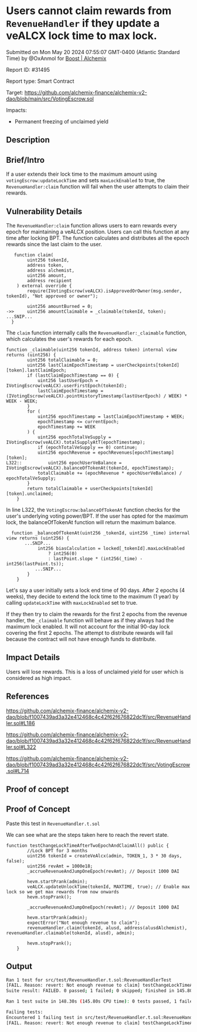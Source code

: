 
# Users cannot claim rewards from `RevenueHandler` if they update a veALCX lock time to max lock.

Submitted on Mon May 20 2024 07:55:07 GMT-0400 (Atlantic Standard Time) by @OxAnmol for [Boost | Alchemix](https://immunefi.com/bounty/alchemix-boost/)

Report ID: #31495

Report type: Smart Contract

Target: https://github.com/alchemix-finance/alchemix-v2-dao/blob/main/src/VotingEscrow.sol

Impacts:
- Permanent freezing of unclaimed yield

## Description
## Brief/Intro
If a user extends their lock time to the maximum amount using `votingEscrow:updateLockTime` and sets `maxLockEnabled` to true, the `RevenueHandler:claim` function will fail when the user attempts to claim their rewards.

## Vulnerability Details
The `RevenueHandler:claim` function allows users to earn rewards every epoch for maintaining a veALCX position. Users can call this function at any time after locking BPT. The function calculates and distributes all the epoch rewards since the last claim to the user.

```solidity
   function claim(
        uint256 tokenId,
        address token,
        address alchemist,
        uint256 amount,
        address recipient
    ) external override {
        require(IVotingEscrow(veALCX).isApprovedOrOwner(msg.sender, tokenId), "Not approved or owner");

        uint256 amountBurned = 0;
->>     uint256 amountClaimable = _claimable(tokenId, token);
...SNIP...
  }

```

The `claim` function internally calls the `RevenueHandler:_claimable` function, which calculates the user's rewards for each epoch.

```solidity
function _claimable(uint256 tokenId, address token) internal view returns (uint256) {
        uint256 totalClaimable = 0;
        uint256 lastClaimEpochTimestamp = userCheckpoints[tokenId][token].lastClaimEpoch;
        if (lastClaimEpochTimestamp == 0) {
            uint256 lastUserEpoch = IVotingEscrow(veALCX).userFirstEpoch(tokenId);
            lastClaimEpochTimestamp = (IVotingEscrow(veALCX).pointHistoryTimestamp(lastUserEpoch) / WEEK) * WEEK - WEEK;
        }
        for (
            uint256 epochTimestamp = lastClaimEpochTimestamp + WEEK;
            epochTimestamp <= currentEpoch;
            epochTimestamp += WEEK
        ) {
            uint256 epochTotalVeSupply = IVotingEscrow(veALCX).totalSupplyAtT(epochTimestamp);
            if (epochTotalVeSupply == 0) continue;
            uint256 epochRevenue = epochRevenues[epochTimestamp][token];
L322::          uint256 epochUserVeBalance = IVotingEscrow(veALCX).balanceOfTokenAt(tokenId, epochTimestamp);
            totalClaimable += (epochRevenue * epochUserVeBalance) / epochTotalVeSupply;
        }
        return totalClaimable + userCheckpoints[tokenId][token].unclaimed;
    }

```

In line L322, the `VotingEscrow:balanceOfTokenAt` function checks for the user's underlying voting power/BPT. If the user has opted for the maximum lock, the balanceOfTokenAt function will return the maximum balance.

```solidity
  function _balanceOfTokenAt(uint256 _tokenId, uint256 _time) internal view returns (uint256) {
       ...SNIP...
            int256 biasCalculation = locked[_tokenId].maxLockEnabled
                ? int256(0)
                : lastPoint.slope * (int256(_time) - int256(lastPoint.ts));
           ...SNIP...
        }
    }

```

Let's say a user initially sets a lock end time of 90 days. After 2 epochs (4 weeks), they decide to extend the lock time to the maximum (1 year) by calling `updateLockTime` with `maxLockEnabled` set to true.

If they then try to claim the rewards for the first 2 epochs from the revenue handler, the `_claimable` function will behave as if they always had the maximum lock enabled. It will not account for the initial 90-day lock covering the first 2 epochs. The attempt to distribute rewards will fail because the contract will not have enough funds to distribute.

## Impact Details
Users will lose rewards.
  This is a loss of unclaimed yield for user which is considered as high impact. 

## References
https://github.com/alchemix-finance/alchemix-v2-dao/blob/f1007439ad3a32e412468c4c42f62f676822dc1f/src/RevenueHandler.sol#L186

https://github.com/alchemix-finance/alchemix-v2-dao/blob/f1007439ad3a32e412468c4c42f62f676822dc1f/src/RevenueHandler.sol#L322

https://github.com/alchemix-finance/alchemix-v2-dao/blob/f1007439ad3a32e412468c4c42f62f676822dc1f/src/VotingEscrow.sol#L714
        
## Proof of concept
## Proof of Concept

Paste this test in `RevenueHandler.t.sol` 

We can see what are the steps taken here to reach the revert state.

```solidity
function testChangeLockTimeAfterTwoEpochAndClaimAll() public {
        //Lock BPT for 3 months
        uint256 tokenId = createVeAlcx(admin, TOKEN_1, 3 * 30 days, false);
        uint256 revAmt = 1000e18;
        _accrueRevenueAndJumpOneEpoch(revAmt); // Deposit 1000 DAI

        hevm.startPrank(admin);
        veALCX.updateUnlockTime(tokenId, MAXTIME, true); // Enable max lock so we get max rewards from now onwards
        hevm.stopPrank();

        _accrueRevenueAndJumpOneEpoch(revAmt); // Deposit 1000 DAI

        hevm.startPrank(admin);
        expectError("Not enough revenue to claim");
        revenueHandler.claim(tokenId, alusd, address(alusdAlchemist), revenueHandler.claimable(tokenId, alusd), admin);

        hevm.stopPrank();
    }
```

## Output

```bash
Ran 1 test for src/test/RevenueHandler.t.sol:RevenueHandlerTest
[FAIL. Reason: revert: Not enough revenue to claim] testChangeLockTimeAfterTwoEpochAndClaimAll() (gas: 3287974)
Suite result: FAILED. 0 passed; 1 failed; 0 skipped; finished in 145.80s (113.26s CPU time)

Ran 1 test suite in 148.30s (145.80s CPU time): 0 tests passed, 1 failed, 0 skipped (1 total tests)

Failing tests:
Encountered 1 failing test in src/test/RevenueHandler.t.sol:RevenueHandlerTest
[FAIL. Reason: revert: Not enough revenue to claim] testChangeLockTimeAfterTwoEpochAndClaimAll() (gas: 3287974)
```